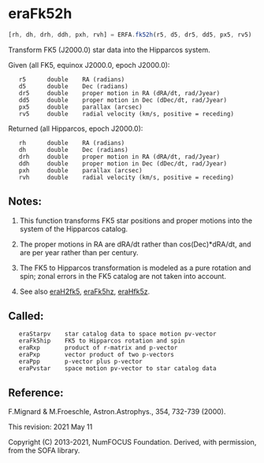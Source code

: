# eraFk52h

```js
[rh, dh, drh, ddh, pxh, rvh] = ERFA.fk52h(r5, d5, dr5, dd5, px5, rv5)
```

Transform FK5 (J2000.0) star data into the Hipparcos system.

Given (all FK5, equinox J2000.0, epoch J2000.0):
```
   r5      double    RA (radians)
   d5      double    Dec (radians)
   dr5     double    proper motion in RA (dRA/dt, rad/Jyear)
   dd5     double    proper motion in Dec (dDec/dt, rad/Jyear)
   px5     double    parallax (arcsec)
   rv5     double    radial velocity (km/s, positive = receding)
```

Returned (all Hipparcos, epoch J2000.0):
```
   rh      double    RA (radians)
   dh      double    Dec (radians)
   drh     double    proper motion in RA (dRA/dt, rad/Jyear)
   ddh     double    proper motion in Dec (dDec/dt, rad/Jyear)
   pxh     double    parallax (arcsec)
   rvh     double    radial velocity (km/s, positive = receding)
```

## Notes:

1) This function transforms FK5 star positions and proper motions
   into the system of the Hipparcos catalog.

2) The proper motions in RA are dRA/dt rather than
   cos(Dec)*dRA/dt, and are per year rather than per century.

3) The FK5 to Hipparcos transformation is modeled as a pure
   rotation and spin;  zonal errors in the FK5 catalog are not
   taken into account.

4) See also [eraH2fk5][1], [eraFk5hz][2], [eraHfk5z][3].

## Called:
```
   eraStarpv    star catalog data to space motion pv-vector
   eraFk5hip    FK5 to Hipparcos rotation and spin
   eraRxp       product of r-matrix and p-vector
   eraPxp       vector product of two p-vectors
   eraPpp       p-vector plus p-vector
   eraPvstar    space motion pv-vector to star catalog data
```

## Reference:

   F.Mignard & M.Froeschle, Astron.Astrophys., 354, 732-739 (2000).

This revision:  2021 May 11

Copyright (C) 2013-2021, NumFOCUS Foundation.
Derived, with permission, from the SOFA library.


[1]: era.h2fk5.md
[2]: era.fk5hz.md
[3]: era.hfk5z.md
